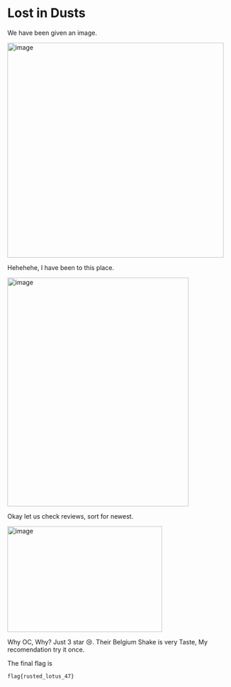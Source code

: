 # Lost in Dusts

We have been given an image.<br>

<img width="488" height="484" alt="image" src="https://github.com/user-attachments/assets/eeba3463-11dd-4a8e-b2bb-f7d619ba2760" />

Hehehehe, I have been to this place.<br>


<img width="409" height="515" alt="image" src="https://github.com/user-attachments/assets/4ac5f870-3959-47ae-bb93-058a7405da15" /> <br>


Okay let us check reviews, sort for newest. 

<img width="349" height="238" alt="image" src="https://github.com/user-attachments/assets/2360129d-1071-41dd-bd65-a09efefa166d" /> <br>

Why OC, Why? Just 3 star 😢.
Their Belgium Shake is very Taste, My recomendation try it once.<br>

The final flag is 
```bash
flag{rusted_lotus_47}
```

